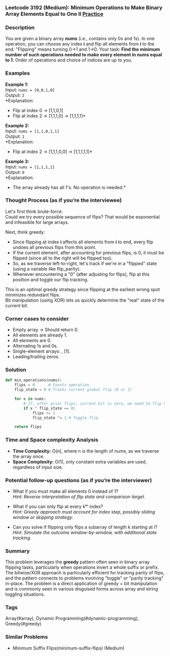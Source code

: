 ### Leetcode 3192 (Medium): Minimum Operations to Make Binary Array Elements Equal to One II [Practice](https://leetcode.com/problems/minimum-operations-to-make-binary-array-elements-equal-to-one-ii)

### Description  
You are given a binary array **nums** (i.e., contains only 0s and 1s). In one operation, you can choose any index **i** and flip all elements from **i** to the end. "Flipping" means turning 0→1 and 1→0. Your task: **Find the minimum number of such operations needed to make every element in nums equal to 1.** Order of operations and choice of indices are up to you.

### Examples  

**Example 1:**  
Input: `nums = [0,0,1,0]`  
Output: `2`  
*Explanation:  
- Flip at index 0 → [1,1,0,1]  
- Flip at index 2 → [1,1,1,0] → [1,1,1,1]*

**Example 2:**  
Input: `nums = [1,1,0,1,1]`  
Output: `1`  
*Explanation:  
- Flip at index 2 → [1,1,1,0,0] → [1,1,1,1,1]*

**Example 3:**  
Input: `nums = [1,1,1,1]`  
Output: `0`  
*Explanation:  
- The array already has all 1's. No operation is needed.*

### Thought Process (as if you’re the interviewee)  

Let's first think brute-force:  
Could we try every possible sequence of flips? That would be exponential and infeasible for large arrays.

Next, think greedy:  
- Since flipping at index **i** affects all elements from **i** to end, every flip undoes all previous flips from this point.
- If the current element, after accounting for previous flips, is 0, it must be flipped (since all to the right will be flipped too).
- So, as we traverse left-to-right, let's track if we're in a "flipped" state (using a variable like flip_parity).
- Whenever encountering a "0" (after adjusting for flips), flip at this position and toggle our flip tracking.

This is an optimal greedy strategy since flipping at the earliest wrong spot minimizes redundant flips.  
Bit manipulation (using XOR) lets us quickly determine the "real" state of the current bit.

### Corner cases to consider  
- Empty array → Should return 0.
- All elements are already 1.
- All elements are 0.
- Alternating 1s and 0s.
- Single-element arrays: , [1].
- Leading/trailing zeros.

### Solution

```python
def min_operations(nums):
    flips = 0      # Counts operation
    flip_state = 0 # Tracks current global flip (0 or 1)

    for x in nums:
        # If, after prior flips, current bit is zero, we need to flip here
        if x ^ flip_state == 0:
            flips += 1
            flip_state ^= 1 # Toggle flip

    return flips
```

### Time and Space complexity Analysis  

- **Time Complexity:** O(n), where n is the length of nums, as we traverse the array once.
- **Space Complexity:** O(1), only constant extra variables are used, regardless of input size.

### Potential follow-up questions (as if you’re the interviewer)  

- What if you must make all elements 0 instead of 1?  
  *Hint: Reverse interpretation of flip state and comparison target.*

- What if you can only flip at every kᵗʰ index?  
  *Hint: Greedy approach must account for index step, possibly sliding window or skipping strategy.*

- Can you solve if flipping only flips a subarray of length k starting at i?  
  *Hint: Simulate the outcome window-by-window, with additional state tracking.*

### Summary
This problem leverages the **greedy** pattern often seen in binary array flipping tasks, particularly when operations invert a whole suffix or prefix. The bitwise/XOR approach is particularly efficient for tracking parity of flips, and the pattern connects to problems involving "toggle" or "parity tracking" in-place. The problem is a direct application of greedy + bit manipulation and is commonly seen in various disguised forms across array and string toggling situations.

### Tags
Array(#array), Dynamic Programming(#dynamic-programming), Greedy(#greedy)

### Similar Problems
- Minimum Suffix Flips(minimum-suffix-flips) (Medium)